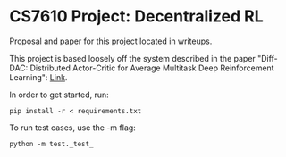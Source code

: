 # CS7610 Project: Decentralized RL 

Proposal and paper for this project located in writeups.

This project is based loosely off the system described in the paper "Diff-DAC: Distributed Actor-Critic for Average Multitask Deep Reinforcement Learning": [Link](https://www.prowler.io/blog/diff-dac-fully-distributed-deep-reinforcement-learning).

In order to get started, run:

    pip install -r < requirements.txt

To run test cases, use the -m flag: 

    python -m test._test_